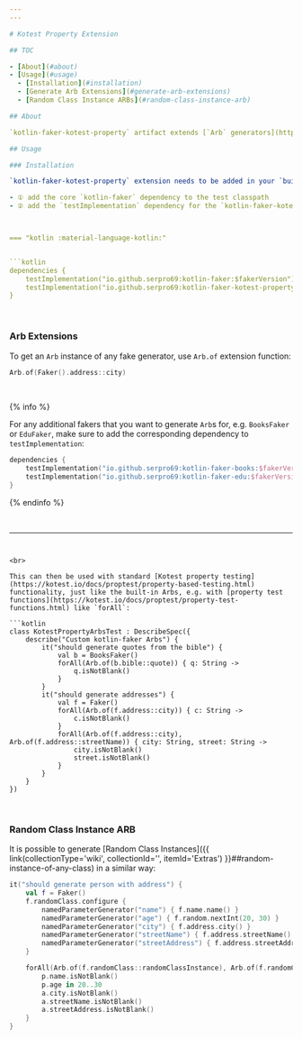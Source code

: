 ```yaml
---
---

# Kotest Property Extension

## TOC

- [About](#about)
- [Usage](#usage)
  - [Installation](#installation)
  - [Generate Arb Extensions](#generate-arb-extensions)
  - [Random Class Instance ARBs](#random-class-instance-arb)

## About

`kotlin-faker-kotest-property` artifact extends [`Arb` generators](https://kotest.io/docs/proptest/property-test-generators.html) and provides an easy way to use kotlin-faker functionality with [kotest property testing](https://kotest.io/docs/proptest/property-based-testing.html).

## Usage

### Installation

`kotlin-faker-kotest-property` extension needs to be added in your `build.gradle.kts` alongside core `kotlin-faker` dependency:

- ① add the core `kotlin-faker` dependency to the test classpath
- ② add the `testImplementation` dependency for the `kotlin-faker-kotest-property` extension



=== "kotlin :material-language-kotlin:"


```kotlin
dependencies {
    testImplementation("io.github.serpro69:kotlin-faker:$fakerVersion") // ①
    testImplementation("io.github.serpro69:kotlin-faker-kotest-property:$fakerExtVersion") // ②
}
```








<br>

### Arb Extensions

To get an `Arb` instance of any fake generator, use `Arb.of` extension function:

```kotlin
Arb.of(Faker().address::city)
```

<br>

{% info %}

For any additional fakers that you want to generate `Arb`s for, e.g. `BooksFaker` or `EduFaker`, make sure to add the corresponding dependency to `testImplementation`:

```kotlin
dependencies {
    testImplementation("io.github.serpro69:kotlin-faker-books:$fakerVersion")
    testImplementation("io.github.serpro69:kotlin-faker-edu:$fakerVersion")
}
```


{% endinfo %}

<br>

---
```


<br>

This can then be used with standard [Kotest property testing](https://kotest.io/docs/proptest/property-based-testing.html) functionality, just like the built-in Arbs, e.g. with [property test functions](https://kotest.io/docs/proptest/property-test-functions.html) like `forAll`:

```kotlin
class KotestPropertyArbsTest : DescribeSpec({
    describe("Custom kotlin-faker Arbs") {
        it("should generate quotes from the bible") {
            val b = BooksFaker()
            forAll(Arb.of(b.bible::quote)) { q: String ->
                q.isNotBlank()
            }
        }
        it("should generate addresses") {
            val f = Faker()
            forAll(Arb.of(f.address::city)) { c: String ->
                c.isNotBlank()
            }
            forAll(Arb.of(f.address::city), Arb.of(f.address::streetName)) { city: String, street: String ->
                city.isNotBlank()
                street.isNotBlank()
            }
        }
    }
})
```



<br>

### Random Class Instance ARB

It is possible to generate [Random Class Instances]({{ link(collectionType='wiki', collectionId='', itemId='Extras') }}##random-instance-of-any-class) in a similar way:

```kotlin
it("should generate person with address") {
    val f = Faker()
    f.randomClass.configure {
        namedParameterGenerator("name") { f.name.name() }
        namedParameterGenerator("age") { f.random.nextInt(20, 30) }
        namedParameterGenerator("city") { f.address.city() }
        namedParameterGenerator("streetName") { f.address.streetName() }
        namedParameterGenerator("streetAddress") { f.address.streetAddress() }
    }

    forAll(Arb.of(f.randomClass::randomClassInstance), Arb.of(f.randomClass::randomClassInstance)) { p: Person, a: Address ->
        p.name.isNotBlank()
        p.age in 20..30
        a.city.isNotBlank()
        a.streetName.isNotBlank()
        a.streetAddress.isNotBlank()
    }
}
```



<br>
